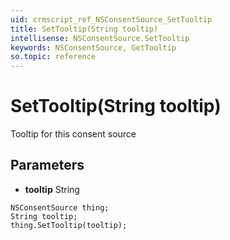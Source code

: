 ```yaml
---
uid: crmscript_ref_NSConsentSource_SetTooltip
title: SetTooltip(String tooltip)
intellisense: NSConsentSource.SetTooltip
keywords: NSConsentSource, GetTooltip
so.topic: reference
---
```


# SetTooltip(String tooltip)

Tooltip for this consent source

## Parameters

* **tooltip** String

```crmscript
NSConsentSource thing;
String tooltip;
thing.SetTooltip(tooltip);
```

